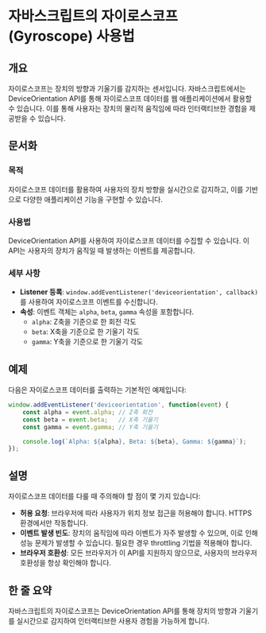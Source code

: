 <!--
Meta Description: # 자바스크립트의 자이로스코프(Gyroscope) 사용법 ## 개요 자이로스코프는 장치의 방향과 기울기를 감지하는 센서입니다. 자바스크립트에서는 DeviceOrientation API를 통해 자이로스코프 데이터를 웹 애플리케이션에서 활용할 수 있습니다. 이를 통해 사용...
Meta Keywords: 자이로스코프, 있습니다, alpha, beta, gamma
-->

# 자바스크립트의 자이로스코프(Gyroscope) 사용법

## 개요
자이로스코프는 장치의 방향과 기울기를 감지하는 센서입니다. 자바스크립트에서는 DeviceOrientation API를 통해 자이로스코프 데이터를 웹 애플리케이션에서 활용할 수 있습니다. 이를 통해 사용자는 장치의 물리적 움직임에 따라 인터랙티브한 경험을 제공받을 수 있습니다.

## 문서화
### 목적
자이로스코프 데이터를 활용하여 사용자의 장치 방향을 실시간으로 감지하고, 이를 기반으로 다양한 애플리케이션 기능을 구현할 수 있습니다.

### 사용법
DeviceOrientation API를 사용하여 자이로스코프 데이터를 수집할 수 있습니다. 이 API는 사용자의 장치가 움직일 때 발생하는 이벤트를 제공합니다.

### 세부 사항
- **Listener 등록**: `window.addEventListener('deviceorientation', callback)`를 사용하여 자이로스코프 이벤트를 수신합니다.
- **속성**: 이벤트 객체는 `alpha`, `beta`, `gamma` 속성을 포함합니다.
  - `alpha`: Z축을 기준으로 한 회전 각도
  - `beta`: X축을 기준으로 한 기울기 각도
  - `gamma`: Y축을 기준으로 한 기울기 각도

## 예제
다음은 자이로스코프 데이터를 출력하는 기본적인 예제입니다:

```javascript
window.addEventListener('deviceorientation', function(event) {
    const alpha = event.alpha; // Z축 회전
    const beta = event.beta;   // X축 기울기
    const gamma = event.gamma; // Y축 기울기

    console.log(`Alpha: ${alpha}, Beta: ${beta}, Gamma: ${gamma}`);
});
```

## 설명
자이로스코프 데이터를 다룰 때 주의해야 할 점이 몇 가지 있습니다:
- **허용 요청**: 브라우저에 따라 사용자가 위치 정보 접근을 허용해야 합니다. HTTPS 환경에서만 작동합니다.
- **이벤트 발생 빈도**: 장치의 움직임에 따라 이벤트가 자주 발생할 수 있으며, 이로 인해 성능 문제가 발생할 수 있습니다. 필요한 경우 throttling 기법을 적용해야 합니다.
- **브라우저 호환성**: 모든 브라우저가 이 API를 지원하지 않으므로, 사용자의 브라우저 호환성을 항상 확인해야 합니다.

## 한 줄 요약
자바스크립트의 자이로스코프는 DeviceOrientation API를 통해 장치의 방향과 기울기를 실시간으로 감지하여 인터랙티브한 사용자 경험을 가능하게 합니다.